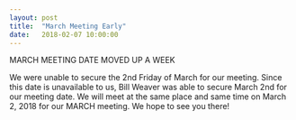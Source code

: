 ```yaml
---
layout: post
title:  "March Meeting Early"
date:   2018-02-07 10:00:00
---
```


MARCH MEETING DATE MOVED UP A WEEK

We were unable to secure the
2nd Friday of March for our
meeting. Since this date is
unavailable to us, Bill Weaver
was able to secure March 2nd
for our meeting date.
We will meet at the same place
and same time on March 2, 2018
for our MARCH meeting.
We hope to see you there!